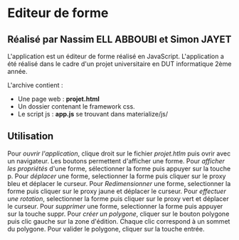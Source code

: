 # Editeur de forme

## Réalisé par **Nassim ELL ABBOUBI** et **Simon JAYET**

L'application est un éditeur de forme réalisé en JavaScript. L'application a été réalisé dans le cadre d'un projet universitaire en DUT informatique 2ème année.

L'archive contient : 
* Une page web : **projet.html**
* Un dossier contenant le framework css.
* Le script js : **app.js** se trouvant dans materialize/js/

## Utilisation

Pour *ouvrir l'application*, clique droit sur le fichier *projet.htlm* puis ovrir avec un navigateur.
Les boutons permettent d'afficher une forme.
Pour *afficher les propriétés* d'une forme, sélectionner la forme puis appuyer sur la touche p.
Pour *déplacer* une forme, selectionner la forme puis cliquer sur le proxy bleu et déplacer le curseur.
Pour *Redimensionner* une forme, selectionner la forme puis cliquer sur le proxy jaune et déplacer le curseur.
Pour *effectuer une rotation*, selectionner la forme puis cliquer sur le proxy vert et déplacer le curseur.
Pour *supprimer* une forme, selectionner la forme puis appuyer sur la touche suppr.
Pour *créer un polygone*, cliquer sur le bouton polygone puis clic gauche sur la zone d'édition. Chaque clic correspond à un sommet du polygone. Pour valider le polygone, cliquer sur la touche entrée.
